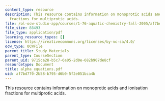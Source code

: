 ```yaml
---
content_type: resource
description: This resource contains information on monoprotic acids and ionisation
  fractions for multiprotic acids.
file: /ol-ocw-studio-app/courses/1-76-aquatic-chemistry-fall-2005/af7bd7702b58b795d6b05f2e051bca4b_alpha_equations.pdf
file_size: 88493
file_type: application/pdf
learning_resource_types: []
license: https://creativecommons.org/licenses/by-nc-sa/4.0/
ocw_type: OCWFile
parent_title: Study Materials
parent_type: CourseSection
parent_uid: 9715ca28-b5c7-6a05-2d0e-682b907de8cf
resourcetype: Document
title: alpha_equations.pdf
uid: af7bd770-2b58-b795-d6b0-5f2e051bca4b
---
```

This resource contains information on monoprotic acids and ionisation fractions for multiprotic acids.